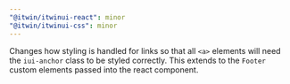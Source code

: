 ```yaml
---
"@itwin/itwinui-react": minor
"@itwin/itwinui-css": minor
---
```


Changes how styling is handled for links so that all `<a>` elements will need the `iui-anchor` class to be styled correctly. This extends to the `Footer` custom elements passed into the react component.

